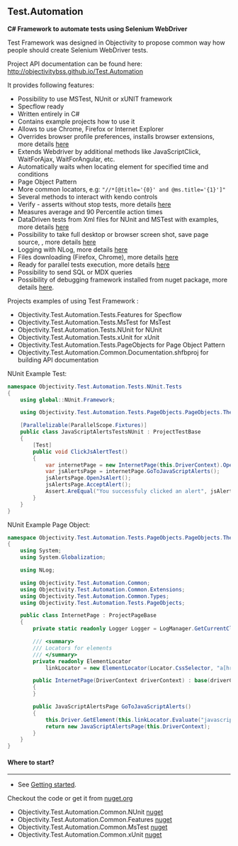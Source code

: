 ## Test.Automation
**C# Framework to automate tests using Selenium WebDriver**

Test Framework was designed in Objectivity to propose common way how people should create Selenium WebDriver tests.

Project API documentation can be found here: http://objectivitybss.github.io/Test.Automation

It provides following features:
- Possibility to use MSTest, NUnit or xUNIT framework
- Specflow ready
- Written entirely in C#
- Contains example projects how to use it
- Allows to use Chrome, Firefox or Internet Explorer
- Overrides browser profile preferences, installs browser extensions, more details [here](https://github.com/ObjectivityBSS/Test.Automation/wiki/Override%20browser%20profile%20preferences,%20install%20browser%20extensions)
- Extends Webdriver by additional methods like JavaScriptClick, WaitForAjax, WaitForAngular, etc.
- Automatically waits when locating element for specified time and conditions
- Page Object Pattern
- More common locators, e.g: ```"//*[@title='{0}' and @ms.title='{1}']"```
- Several methods to interact with kendo controls
- Verify - asserts without stop tests, more details [here](https://github.com/ObjectivityBSS/Test.Automation/wiki/Verify-asserts-without-stop-tests)
- Measures average and 90 Percentile action times
- DataDriven tests from Xml files for NUnit and MSTest with examples, more details [here](https://github.com/ObjectivityBSS/Test.Automation/wiki/DataDriven-tests-from-Xml-files)
- Possibility to take full desktop or browser screen shot, save page source, , more details [here](https://github.com/ObjectivityBSS/Test.Automation/wiki/Screen-shots:-full-desktop,-selenium.-PageSource-saving)
- Logging with NLog, more details [here](https://github.com/ObjectivityBSS/Test.Automation/wiki/Logging)
- Files downloading (Firefox, Chrome), more details [here](https://github.com/ObjectivityBSS/Test.Automation/wiki/Downloading%20files)
- Ready for parallel tests execution, more details [here](https://github.com/ObjectivityBSS/Test.Automation/wiki/Selenium%20Parallel%20tests%20execution)
- Possibility to send SQL or MDX queries
- Possibility of debugging framework installed from nuget package, more details [here](https://github.com/ObjectivityBSS/Test.Automation/wiki/Debugging-Test.Automation-framework).

Projects examples of using Test Framework :
- Objectivity.Test.Automation.Tests.Features for Specflow
- Objectivity.Test.Automation.Tests.MsTest for MsTest
- Objectivity.Test.Automation.Tests.NUnit for NUnit
- Objectivity.Test.Automation.Tests.xUnit for xUnit
- Objectivity.Test.Automation.Tests.PageObjects for Page Object Pattern
- Objectivity.Test.Automation.Common.Documentation.shfbproj for building API documentation

NUnit Example Test:

```csharp
namespace Objectivity.Test.Automation.Tests.NUnit.Tests
{
    using global::NUnit.Framework;

    using Objectivity.Test.Automation.Tests.PageObjects.PageObjects.TheInternet;

    [Parallelizable(ParallelScope.Fixtures)]
    public class JavaScriptAlertsTestsNUnit : ProjectTestBase
    {
        [Test]
        public void ClickJsAlertTest()
        {
            var internetPage = new InternetPage(this.DriverContext).OpenHomePage();
            var jsAlertsPage = internetPage.GoToJavaScriptAlerts();
            jsAlertsPage.OpenJsAlert();
            jsAlertsPage.AcceptAlert();
            Assert.AreEqual("You successfuly clicked an alert", jsAlertsPage.ResultText);
        }
    }
}

```

NUnit Example Page Object:

```csharp
namespace Objectivity.Test.Automation.Tests.PageObjects.PageObjects.TheInternet
{
    using System;
    using System.Globalization;

    using NLog;

    using Objectivity.Test.Automation.Common;
    using Objectivity.Test.Automation.Common.Extensions;
    using Objectivity.Test.Automation.Common.Types;
    using Objectivity.Test.Automation.Tests.PageObjects;

    public class InternetPage : ProjectPageBase
    {
        private static readonly Logger Logger = LogManager.GetCurrentClassLogger();

        /// <summary>
        /// Locators for elements
        /// </summary>
        private readonly ElementLocator
            linkLocator = new ElementLocator(Locator.CssSelector, "a[href='/{0}']");

        public InternetPage(DriverContext driverContext) : base(driverContext)
        {
        }

        public JavaScriptAlertsPage GoToJavaScriptAlerts()
        {
            this.Driver.GetElement(this.linkLocator.Evaluate("javascript_alerts")).Click();
            return new JavaScriptAlertsPage(this.DriverContext);
        }
    }
}
```
		
#### Where to start?
-------------
- See [Getting started](https://github.com/ObjectivityBSS/Test.Automation/wiki/Getting%20started).

Checkout the code or get it from [nuget.org](https://www.nuget.org/packages?q=Objectivity.Test.Automation.Common)
- Objectivity.Test.Automation.Common.NUnit [nuget](https://www.nuget.org/packages/Objectivity.Test.Automation.Common.NUnit/)
- Objectivity.Test.Automation.Common.Features [nuget](https://www.nuget.org/packages/Objectivity.Test.Automation.Common.Features/)
- Objectivity.Test.Automation.Common.MsTest [nuget](https://www.nuget.org/packages/Objectivity.Test.Automation.Common.MsTest/)
- Objectivity.Test.Automation.Common.xUnit [nuget](https://www.nuget.org/packages/Objectivity.Test.Automation.Common.xUnit/)
